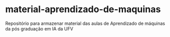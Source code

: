 # material-aprendizado-de-maquinas

Repositório para armazenar material das aulas de Aprendizado de máquinas da pós graduação em IA da UFV
